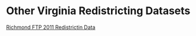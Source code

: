 # Other Virginia Redistricting Datasets  

[Richmond FTP 2011 Redistrictin Data](ftp://ftp.ci.richmond.va.us/Redistricting2011/)  
